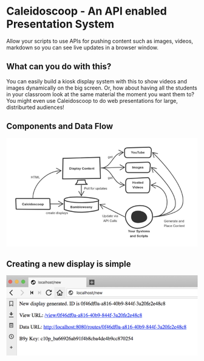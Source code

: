 # Caleidoscoop - An API enabled Presentation System

Allow your scripts to use APIs for pushing content such as images, videos, markdown so you can see live updates in a browser window.

## What can you do with this?

You can easily build a kiosk display system with this to show videos and images dynamically on the big screen. Or, how about having all the students in your classroom look at the same material the moment you want them to? You might even use Caleidoscoop to do web presentations for large, distriburted audiences!

## Components and Data Flow

![](https://raw.githubusercontent.com/u1i/caleidoscoop/master/img/c10p-diagram1.png)

## Creating a new display is simple

![](https://raw.githubusercontent.com/u1i/caleidoscoop/master/img/view1.png)